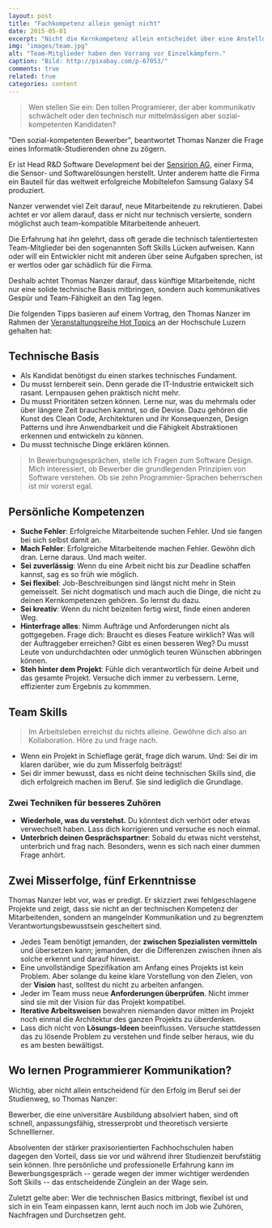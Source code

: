 ```yaml
---
layout: post
title: "Fachkompetenz allein genügt nicht"
date: 2015-05-01
excerpt: "Nicht die Kernkompetenz allein entscheidet über eine Anstellung. Kommunikations-Skills, Team-Tüchtigkeit und Lernwille sind viel wichtiger, so Recruiter Thomas Nanzer."
img: "images/team.jpg"
alt: "Team-Mitglieder haben den Vorrang vor Einzelkämpfern."
caption: "Bild: http://pixabay.com/p-67053/"
comments: true
related: true
categories: content
---
```


> Wen stellen Sie ein: Den tollen Programierer, der aber kommunikativ schwächelt oder den technisch nur mittelmässigen aber sozial-kompetenten Kandidaten?

"Den sozial-kompetenten Bewerber", beantwortet Thomas Nanzer die Frage eines Informatik-Studierenden ohne zu zögern. 

Er ist Head R&D Software Development bei der [Sensirion AG](http://www.sensirion.com/), einer Firma, die Sensor- und Softwarelösungen herstellt. Unter anderem hatte die Firma ein Bauteil für das weltweit erfolgreiche Mobiltelefon Samsung Galaxy S4 produziert.

Nanzer verwendet viel Zeit darauf, neue Mitarbeitende zu rekrutieren. Dabei achtet er vor allem darauf, dass er nicht nur technisch versierte, sondern möglichst auch team-kompatible Mitarbeitende anheuert. 

Die Erfahrung hat ihn gelehrt, dass oft gerade die technisch talentiertesten Team-Mitglieder bei den sogenannten Soft Skills Lücken aufweisen. Kann oder will ein Entwickler nicht mit anderen über seine Aufgaben sprechen, ist er wertlos oder gar schädlich für die Firma. 

Deshalb achtet Thomas Nanzer darauf, dass künftige Mitarbeitende, nicht nur eine solide technische Basis mitbringen, sondern auch kommunikatives Gespür und Team-Fähigkeit an den Tag legen. 

Die folgenden Tipps basieren auf einem Vortrag, den Thomas Nanzer im Rahmen der [Veranstaltungsreihe Hot Topics](https://www.hslu.ch/de-ch/technik-architektur/campus/veranstaltungen/2015/04/15/informatik-top-themen-2015-04-15/) an der Hochschule Luzern gehalten hat:

## Technische Basis

- Als Kandidat benötigst du einen starkes technisches Fundament.
- Du musst lernbereit sein. Denn gerade die IT-Industrie entwickelt sich rasant. Lernpausen gehen praktisch nicht mehr.
- Du musst Prioritäten setzen können. Lerne nur, was du mehrmals oder über längere Zeit brauchen kannst, so die Devise. Dazu gehören die Kunst des Clean Code, Architekturen und ihr Konsequenzen, Design Patterns und ihre Anwendbarkeit und die Fähigkeit Abstraktionen erkennen und entwickeln zu können.  
- Du musst technische Dinge erklären können.

> In Bewerbungsgesprächen, stelle ich Fragen zum Software Design. Mich interessiert, ob Bewerber die grundlegenden Prinzipien von Software verstehen. Ob sie zehn Programmier-Sprachen beherrschen ist mir vorerst egal.

## Persönliche Kompetenzen

- **Suche Fehler**: Erfolgreiche Mitarbeitende suchen Fehler. Und sie fangen bei sich selbst damit an.
- **Mach Fehler**: Erfolgreiche Mitarbeitende machen Fehler. Gewöhn dich dran. Lerne daraus. Und mach weiter.
- **Sei zuverlässig**: Wenn du eine Arbeit nicht bis zur Deadline schaffen kannst, sag es so früh wie möglich. 
- **Sei flexibel**: Job-Beschreibungen sind längst nicht mehr in Stein gemeisselt. Sei nicht dogmatisch und mach auch die Dinge, die nicht zu deinen Kernkompetenzen gehören. So lernst du dazu. 
- **Sei kreativ**: Wenn du nicht beizeiten fertig wirst, finde einen anderen Weg. 
- **Hinterfrage alles**: Nimm Aufträge und Anforderungen nicht als gottgegeben. Frage dich: Braucht es dieses Feature wirklich? Was will der Auftraggeber erreichen? Gibt es einen besseren Weg? Du musst Leute von undurchdachten oder unmöglich teuren Wünschen abbringen können.
- **Steh hinter dem Projekt**: Fühle dich verantwortlich für deine Arbeit und das gesamte Projekt. Versuche dich immer zu verbessern. Lerne, effizienter zum Ergebnis zu kommmen.

## Team Skills

> Im Arbeitsleben erreichst du nichts alleine. Gewöhne dich also an Kollaboration. Höre zu und frage nach.

- Wenn ein Projekt in Schieflage gerät, frage dich warum. Und: Sei dir im klaren darüber, wie du zum Misserfolg beiträgst!
- Sei dir immer bewusst, dass es nicht deine technischen Skills sind, die dich erfolgreich machen im Beruf. Sie sind lediglich die Grundlage.

### Zwei Techniken für besseres Zuhören

- **Wiederhole, was du verstehst.** Du könntest dich verhört oder etwas verwechselt haben. Lass dich korrigieren und versuche es noch einmal.
- **Unterbrich deinen Gesprächspartner**: Sobald du etwas nicht verstehst, unterbrich und frag nach. Besonders, wenn es sich nach einer dummen Frage anhört.

## Zwei Misserfolge, fünf Erkenntnisse

Thomas Nanzer lebt vor, was er predigt. Er skizziert zwei fehlgeschlagene Projekte und zeigt, dass sie nicht an der technischen Kompetenz der Mitarbeitenden, sondern an mangelnder Kommunikation und zu begrenztem Verantwortungsbewusstsein gescheitert sind.

- Jedes Team benötigt jemanden, der **zwischen Spezialisten vermitteln** und übersetzen kann; jemanden, der die Differenzen zwischen ihnen als solche erkennt und darauf hinweist.
- Eine unvollständige Spezifikation am Anfang eines Projekts ist kein Problem. Aber solange du keine klare Vorstellung von den Zielen, von der **Vision** hast, solltest du nicht zu arbeiten anfangen.
- Jeder im Team muss neue **Anforderungen überprüfen**. Nicht immer sind sie mit der Vision für das Projekt kompatibel.
- **Iterative Arbeitsweisen** bewahren niemanden davor mitten im Projekt noch einmal die Architektur des ganzen Projekts zu überdenken.
- Lass dich nicht von **Lösungs-Ideen** beeinflussen. Versuche stattdessen das zu lösende Problem zu verstehen und finde selber heraus, wie du es am besten bewältigst.

## Wo lernen Programmierer Kommunikation?

Wichtig, aber nicht allein entscheidend für den Erfolg im Beruf sei der Studienweg, so Thomas Nanzer:  

Bewerber, die eine universitäre Ausbildung absolviert haben, sind oft schnell, anpassungsfähig, stresserprobt und theoretisch versierte Schnelllerner.

Absolventen der stärker praxisorientierten Fachhochschulen haben dagegen den Vorteil, dass sie vor und während ihrer Studienzeit berufstätig sein können. Ihre persönliche und professionelle Erfahrung kann im Bewerbungsgespräch -- gerade wegen der immer wichtiger werdenden Soft Skills -- das entscheidende Zünglein an der Wage sein.

Zuletzt gelte aber: Wer die technischen Basics mitbringt, flexibel ist und sich in ein Team einpassen kann, lernt auch noch im Job wie Zuhören, Nachfragen und Durchsetzen geht. 
